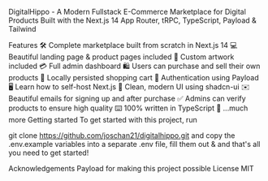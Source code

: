 DigitalHippo - A Modern Fullstack E-Commerce Marketplace for Digital Products
Built with the Next.js 14 App Router, tRPC, TypeScript, Payload & Tailwind

Features
🛠️ Complete marketplace built from scratch in Next.js 14
💻 Beautiful landing page & product pages included
🎨 Custom artwork included
💳 Full admin dashboard
🛍️ Users can purchase and sell their own products
🛒 Locally persisted shopping cart
🔑 Authentication using Payload
🖥️ Learn how to self-host Next.js
🌟 Clean, modern UI using shadcn-ui
✉️ Beautiful emails for signing up and after purchase
✅ Admins can verify products to ensure high quality
⌨️ 100% written in TypeScript
🎁 ...much more
Getting started
To get started with this project, run

  git clone https://github.com/joschan21/digitalhippo.git
and copy the .env.example variables into a separate .env file, fill them out & and that's all you need to get started!

Acknowledgements
Payload for making this project possible
License
MIT
